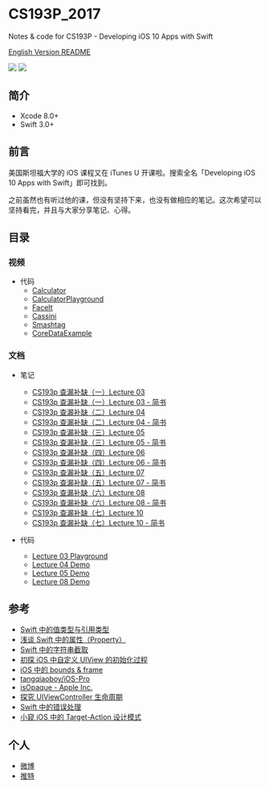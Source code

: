 # CS193P_2017

Notes &amp; code for CS193P - Developing iOS 10 Apps with Swift

[English Version README](README.md)

![](https://img.shields.io/badge/language-swift-orange.svg) ![](https://img.shields.io/badge/license-MIT-000000.svg)

## 简介

- Xcode 8.0+
- Swift 3.0+

## 前言

美国斯坦福大学的 iOS 课程又在 iTunes U 开课啦。搜索全名「Developing iOS 10 Apps with Swift」即可找到。

之前虽然也有听过他的课，但没有坚持下来，也没有做相应的笔记。这次希望可以坚持看完，并且与大家分享笔记、心得。

## 目录

### 视频

- 代码
  - [Calculator](/Calculator/)
  - [CalculatorPlayground](/CalculatorPlayground.playground/)
  - [FaceIt](/FaceIt)
  - [Cassini](/Cassini)
  - [Smashtag](/Smashtag)
  - [CoreDataExample](/CoreDataExample/)

### 文档

- 笔记
  - [CS193p 查漏补缺（一）Lecture 03](/Lecture03/)
  - [CS193p 查漏补缺（一）Lecture 03 - 简书](http://www.jianshu.com/p/95cb7f051792)
  - [CS193p 查漏补缺（二）Lecture 04](/Lecture04/)
  - [CS193p 查漏补缺（二）Lecture 04 - 简书](http://www.jianshu.com/p/b850e8d99316)
  - [CS193p 查漏补缺（三）Lecture 05](/Lecture05/)
  - [CS193p 查漏补缺（三）Lecture 05 - 简书](http://www.jianshu.com/p/7664bf96fe3d)
  - [CS193p 查漏补缺（四）Lecture 06](/Lecture06/)
  - [CS193p 查漏补缺（四）Lecture 06 - 简书](http://www.jianshu.com/p/e481c69db305)
  - [CS193p 查漏补缺（五）Lecture 07](/Lecture07/)
  - [CS193p 查漏补缺（五）Lecture 07 - 简书](http://www.jianshu.com/p/4c0194f149d0)
  - [CS193p 查漏补缺（六）Lecture 08](/Lecture08/)
  - [CS193p 查漏补缺（六）Lecture 08 - 简书](http://www.jianshu.com/p/d5f5b8e52a01)
  - [CS193p 查漏补缺（七）Lecture 10](/Lecture10/)
  - [CS193p 查漏补缺（七）Lecture 10 - 简书](http://www.jianshu.com/p/d5f5b8e52a01)

- 代码
  - [Lecture 03 Playground](/Lecture03/)
  - [Lecture 04 Demo](/Lecture04/)
  - [Lecture 05 Demo](/Lecture05/)
  - [Lecture 08 Demo](/Lecture08/)

## 参考

- [Swift 中的值类型与引用类型](http://www.jianshu.com/p/ba12b64f6350)
- [浅谈 Swift 中的属性（Property）](http://www.jianshu.com/p/fe60f5bafab3)
- [Swift 中的字符串截取](http://www.jianshu.com/p/94310202ba1b)
- [初探 iOS 中自定义 UIView 的初始化过程](http://www.jianshu.com/p/bfea8efee664)
- [iOS 中的 bounds & frame](http://www.jianshu.com/p/edb2ae03115c)
- [tangqiaoboy/iOS-Pro](https://github.com/tangqiaoboy/iOS-Pro)
- [isOpaque - Apple Inc.](https://developer.apple.com/reference/uikit/uiview/1622622-isopaque)
- [探究 UIViewController 生命周期](http://www.jianshu.com/p/9d3d95e1ef5a)
- [Swift 中的错误处理](http://www.jianshu.com/p/16bfad50c39a)
- [小窥 iOS 中的 Target-Action 设计模式](http://www.jianshu.com/p/b00056fac0a8)

## 个人

- [微博](http://weibo.com/u/1798410923)
- [推特](https://twitter.com/mmdadao)
